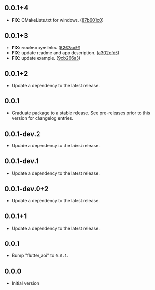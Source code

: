 ## 0.0.1+4

 - **FIX**: CMakeLists.txt for windows. ([87b601c0](https://github.com/brookman/aoi/commit/87b601c03bb2cdad388eeeece0eca5e3622a255d))

## 0.0.1+3

 - **FIX**: readme symlinks. ([5267ae5f](https://github.com/brookman/aoi/commit/5267ae5fce973166c1d0ce6f6502ee4d71bc0c1b))
 - **FIX**: update readme and app description. ([a302cfd6](https://github.com/brookman/aoi/commit/a302cfd682e034c88db7db38eb42e8098fe32e28))
 - **FIX**: update example. ([9cb266a3](https://github.com/brookman/aoi/commit/9cb266a3680847c9c51c2ac6e3175f87a812b52d))

## 0.0.1+2

 - Update a dependency to the latest release.

## 0.0.1

 - Graduate package to a stable release. See pre-releases prior to this version for changelog entries.

## 0.0.1-dev.2

 - Update a dependency to the latest release.

## 0.0.1-dev.1

 - Update a dependency to the latest release.

## 0.0.1-dev.0+2

 - Update a dependency to the latest release.

## 0.0.1+1

 - Update a dependency to the latest release.

## 0.0.1

 - Bump "flutter_aoi" to `0.0.1`.

## 0.0.0

 - Initial version
